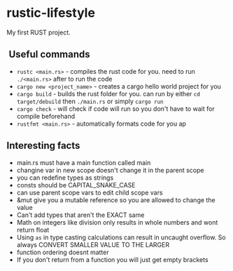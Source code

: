 # rustic-lifestyle

My first RUST project. 

##  Useful commands

- `rustc <main.rs>` - compiles the rust code for you. need to run `./<main.rs>` after to run the code
- `cargo new <project_name>` - creates a cargo hello world project for you
- `cargo build` - builds the rust folder for you. can run by either `cd target/debuild` then `./main.rs` or simply `cargo run`
- `cargo check` - will check if code will run so you don't have to wait for compile beforehand
- `rustfmt <main.rs>` - automatically formats code for you
ap
## Interesting facts
 - main.rs must have a main function called main
 - changine var in new scope doesn't change it in the parent scope
 - you can redefine types as strings
 - consts should be CAPITAL_SNAKE_CASE
 - can use parent scope vars to edit child scope vars
 - &mut give you a mutable reference so you are allowed to change the value
 - Can't add types that aren't the EXACT same
 - Math on integers like division only results in whole numbers and wont return float
 - Using `as` in type casting calculations can result in uncaught overflow. So always CONVERT SMALLER VALUE TO THE LARGER
 - function ordering doesnt matter
 - If you don't return from a function you will just get empty brackets